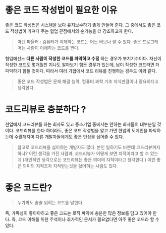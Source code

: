 # 좋은 코드 작성법이 필요한 이유

좋은 코드 작성법은 시스템을 보다 유지보수하기 좋게 만들어 준다. 그 중에서도 좋은 코드 작성법이 가져다 주는 협업 관점에서의 순기능을 더 강조하고자 한다.

> 마틴 파울러 : 컴퓨터가 이해하는 코드는 어느 바보나 짤 수 있다. 좋은 프로그래머는 사람이 이해하는 코드를 짠다.

협업에선느 __다른 사람이 작성한 코드를 파악하고 수정__ 하는 경우가 부지기수이다. 자신이 작성한 코드도 몇개월만 지나도 알아보기 힘든 경우가 있는데, 남이 작성한 코드라면 더 파악하기 힘들 것이다. 따라서 여러 기업에서 코드 리뷰를 진행하는 경우도 이와 같다.

> 좋은 코드 작성법은 문제 해결 능력, 컴퓨터 과학 기초 지식만큼이나 중요하다고 생각한다.


# 코드리뷰로 충분하다 ?

현업에서 코드리뷰를 하는 회사도 있고 중소기업 중에서는 안하는 회사들이 대부분일 것이다. 코드리뷰를 한다 하더라도, 좋은 코드 작성법을 알고 가면
현업의 도메인을 파악하는데 수월해지며 다른 개발자들에게도 좋은 인상을 심어줄 수 있다.

> 참고로 코드리뷰를 싫어하는 개발자도 많다. 본인 일하기도 바쁜데 코드리뷰까지 하냐? 이런 생각을 가진 사람과, 코드리뷰가 어떻게 보면 지적이라고 할 수 있는데 (개인적인 생각으로는 코드리뷰는 좋은 의미의 지적이라고 생각한다.) 이런 좋은 의미의 지적조차 지적받는것을 싫어하는 사람도 있다.

# 좋은 코드란?

> 누가봐도 술술 읽히는 코드를 말한다. 

즉, 가독성이 좋아야하고 좋은 코드는 로직 파악에 충분한 많은 정보를 담고 있어야 한다. 즉, 코드 이해를 위한 주석이나 추가적인 문서가 필요없다면 
아주 좋은 코드라 할 수 있다.


